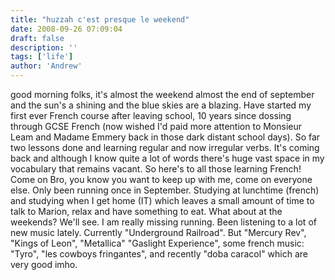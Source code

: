 ```yaml
---
title: "huzzah c'est presque le weekend"
date: 2008-09-26 07:09:04
draft: false
description: ''
tags: ['life']
author: 'Andrew'
---
```


good morning folks, it's almost the weekend almost the end of september and the sun's a shining and the blue skies are a blazing. Have started my first ever French course after leaving school, 10 years since dossing through GCSE French (now wished I'd paid more attention to Monsieur Leam and Madame Emmery back in those dark distant school days). So far two lessons done and learning regular and now irregular verbs. It's coming back and although I know quite a lot of words there's huge vast space in my vocabulary that remains vacant. So here's to all those learning French! Come on Bro, you know you want to keep up with me, come on everyone else. Only been running once in September. Studying at lunchtime (french) and studying when I get home (IT) which leaves a small amount of time to talk to Marion, relax and have something to eat. What about at the weekends? We'll see. I am really missing running. Been listening to a lot of new music lately. Currently "Underground Railroad". But "Mercury Rev", "Kings of Leon", "Metallica" "Gaslight Experience", some french music: "Tyro", "les cowboys fringantes", and recently "doba caracol" which are very good imho.

